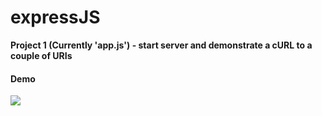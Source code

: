 # expressJS

**Project 1 (Currently 'app.js') - start server and demonstrate a cURL to a couple of URIs**

#### Demo

![](http://g.recordit.co/rHfERLUx5N.gif)